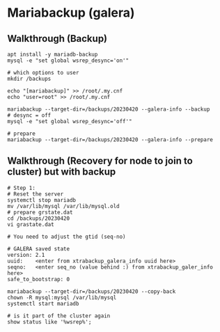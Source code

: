 # Mariabackup (galera) 

## Walkthrough (Backup) 

```
apt install -y mariadb-backup 
mysql -e "set global wsrep_desync='on'" 

# which options to user 
mkdir /backups 

echo "[mariabackup]" >> /root/.my.cnf
echo "user=root" >> /root/.my.cnf 

mariabackup --target-dir=/backups/20230420 --galera-info --backup 
# desync = off 
mysql -e "set global wsrep_desync='off'"
```



```
# prepare 
mariabackup --target-dir=/backups/20230420 --galera-info --prepare 

```

## Walkthrough (Recovery for node to join to cluster) but with backup 

```
# Step 1:
# Reset the server 
systemctl stop mariadb 
mv /var/lib/mysql /var/lib/mysql.old 
# prepare grstate.dat 
cd /backups/20230420
vi grastate.dat 
```

```
# You need to adjust the gtid (seq-no)
```

```
# GALERA saved state
version: 2.1
uuid:    <enter from xtrabackup_galera_info uuid here>
seqno:   <enter seq_no (value behind :) from xtrabackup_galer_info here>
safe_to_bootstrap: 0
```

```
mariabackup --target-dir=/backups/20230420 --copy-back 
chown -R mysql:mysql /var/lib/mysql
systemctl start mariadb 
```

```
# is it part of the cluster again 
show status like '%wsrep%';
```
